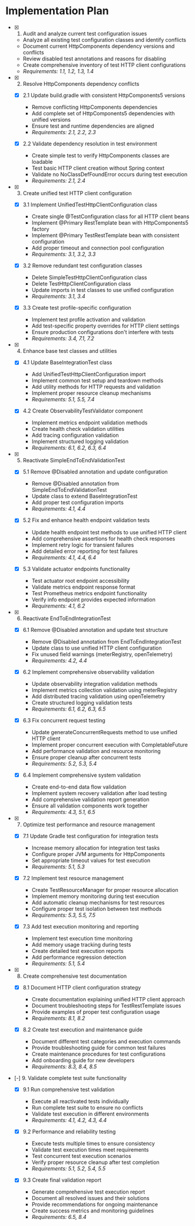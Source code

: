 # Implementation Plan

- [x] 1. Audit and analyze current test configuration issues
  - Analyze all existing test configuration classes and identify conflicts
  - Document current HttpComponents dependency versions and conflicts
  - Review disabled test annotations and reasons for disabling
  - Create comprehensive inventory of test HTTP client configurations
  - _Requirements: 1.1, 1.2, 1.3, 1.4_

- [x] 2. Resolve HttpComponents dependency conflicts
  - [x] 2.1 Update build.gradle with consistent HttpComponents5 versions
    - Remove conflicting HttpComponents dependencies
    - Add complete set of HttpComponents5 dependencies with unified versions
    - Ensure test and runtime dependencies are aligned
    - _Requirements: 2.1, 2.2, 2.3_

  - [x] 2.2 Validate dependency resolution in test environment
    - Create simple test to verify HttpComponents classes are loadable
    - Test basic HTTP client creation without Spring context
    - Validate no NoClassDefFoundError occurs during test execution
    - _Requirements: 2.1, 2.4_

- [x] 3. Create unified test HTTP client configuration
  - [x] 3.1 Implement UnifiedTestHttpClientConfiguration class
    - Create single @TestConfiguration class for all HTTP client beans
    - Implement @Primary RestTemplate bean with HttpComponents5 factory
    - Implement @Primary TestRestTemplate bean with consistent configuration
    - Add proper timeout and connection pool configuration
    - _Requirements: 3.1, 3.2, 3.3_

  - [x] 3.2 Remove redundant test configuration classes
    - Delete SimpleTestHttpClientConfiguration class
    - Delete TestHttpClientConfiguration class
    - Update imports in test classes to use unified configuration
    - _Requirements: 3.1, 3.4_

  - [x] 3.3 Create test profile-specific configuration
    - Implement test profile activation and validation
    - Add test-specific property overrides for HTTP client settings
    - Ensure production configurations don't interfere with tests
    - _Requirements: 3.4, 7.1, 7.2_

- [x] 4. Enhance base test classes and utilities
  - [x] 4.1 Update BaseIntegrationTest class
    - Add UnifiedTestHttpClientConfiguration import
    - Implement common test setup and teardown methods
    - Add utility methods for HTTP requests and validation
    - Implement proper resource cleanup mechanisms
    - _Requirements: 5.1, 5.5, 7.4_

  - [x] 4.2 Create ObservabilityTestValidator component
    - Implement metrics endpoint validation methods
    - Create health check validation utilities
    - Add tracing configuration validation
    - Implement structured logging validation
    - _Requirements: 6.1, 6.2, 6.3, 6.4_

- [x] 5. Reactivate SimpleEndToEndValidationTest
  - [x] 5.1 Remove @Disabled annotation and update configuration
    - Remove @Disabled annotation from SimpleEndToEndValidationTest
    - Update class to extend BaseIntegrationTest
    - Add proper test configuration imports
    - _Requirements: 4.1, 4.4_

  - [x] 5.2 Fix and enhance health endpoint validation tests
    - Update health endpoint test methods to use unified HTTP client
    - Add comprehensive assertions for health check responses
    - Implement retry logic for transient failures
    - Add detailed error reporting for test failures
    - _Requirements: 4.1, 4.4, 6.4_

  - [x] 5.3 Validate actuator endpoints functionality
    - Test actuator root endpoint accessibility
    - Validate metrics endpoint response format
    - Test Prometheus metrics endpoint functionality
    - Verify info endpoint provides expected information
    - _Requirements: 4.1, 6.2_

- [x] 6. Reactivate EndToEndIntegrationTest
  - [x] 6.1 Remove @Disabled annotation and update test structure
    - Remove @Disabled annotation from EndToEndIntegrationTest
    - Update class to use unified HTTP client configuration
    - Fix unused field warnings (meterRegistry, openTelemetry)
    - _Requirements: 4.2, 4.4_

  - [x] 6.2 Implement comprehensive observability validation
    - Update observability integration validation methods
    - Implement metrics collection validation using meterRegistry
    - Add distributed tracing validation using openTelemetry
    - Create structured logging validation tests
    - _Requirements: 6.1, 6.2, 6.3, 6.5_

  - [x] 6.3 Fix concurrent request testing
    - Update generateConcurrentRequests method to use unified HTTP client
    - Implement proper concurrent execution with CompletableFuture
    - Add performance validation and resource monitoring
    - Ensure proper cleanup after concurrent tests
    - _Requirements: 5.2, 5.3, 5.4_

  - [x] 6.4 Implement comprehensive system validation
    - Create end-to-end data flow validation
    - Implement system recovery validation after load testing
    - Add comprehensive validation report generation
    - Ensure all validation components work together
    - _Requirements: 4.3, 5.1, 6.5_

- [x] 7. Optimize test performance and resource management
  - [x] 7.1 Update Gradle test configuration for integration tests
    - Increase memory allocation for integration test tasks
    - Configure proper JVM arguments for HttpComponents
    - Set appropriate timeout values for test execution
    - _Requirements: 5.1, 5.3_

  - [x] 7.2 Implement test resource management
    - Create TestResourceManager for proper resource allocation
    - Implement memory monitoring during test execution
    - Add automatic cleanup mechanisms for test resources
    - Configure proper test isolation between test methods
    - _Requirements: 5.3, 5.5, 7.5_

  - [x] 7.3 Add test execution monitoring and reporting
    - Implement test execution time monitoring
    - Add memory usage tracking during tests
    - Create detailed test execution reports
    - Add performance regression detection
    - _Requirements: 5.1, 5.4_

- [x] 8. Create comprehensive test documentation
  - [x] 8.1 Document HTTP client configuration strategy
    - Create documentation explaining unified HTTP client approach
    - Document troubleshooting steps for TestRestTemplate issues
    - Provide examples of proper test configuration usage
    - _Requirements: 8.1, 8.2_

  - [x] 8.2 Create test execution and maintenance guide
    - Document different test categories and execution commands
    - Provide troubleshooting guide for common test failures
    - Create maintenance procedures for test configurations
    - Add onboarding guide for new developers
    - _Requirements: 8.3, 8.4, 8.5_

- [-] 9. Validate complete test suite functionality
  - [x] 9.1 Run comprehensive test validation
    - Execute all reactivated tests individually
    - Run complete test suite to ensure no conflicts
    - Validate test execution in different environments
    - _Requirements: 4.1, 4.2, 4.3, 4.4_

  - [x] 9.2 Performance and reliability testing
    - Execute tests multiple times to ensure consistency
    - Validate test execution times meet requirements
    - Test concurrent test execution scenarios
    - Verify proper resource cleanup after test completion
    - _Requirements: 5.1, 5.2, 5.4, 5.5_

  - [x] 9.3 Create final validation report
    - Generate comprehensive test execution report
    - Document all resolved issues and their solutions
    - Provide recommendations for ongoing maintenance
    - Create success metrics and monitoring guidelines
    - _Requirements: 6.5, 8.4_
